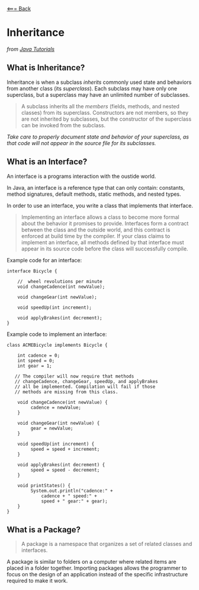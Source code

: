 [<=== Back](README.md)

# Inheritance

*from [Java Tutorials](https://docs.oracle.com/javase/tutorial/java/concepts/)*

## What is Inheritance?

Inheritance is when a subclass *inherits* commonly used state and behaviors from another class (its *superclass*). Each subclass may have only one superclass, but a superclass may have an unlimited number of subclasses.

> A subclass inherits all the *members* (fields, methods, and nested classes) from its superclass. Constructors are not members, so they are not inherited by subclasses, but the constructor of the superclass can be invoked from the subclass.

*Take care to properly document state and behavior of your superclass, as that code will not appear in the source file for its subclasses.*

## What is an Interface?

An interface is a programs interaction with the oustide world. 

In Java, an interface is a reference type that can only contain: constants, method signatures, default methods, static methods, and nested types.

In order to use an interface, you write a class that implements that interface. 

> Implementing an interface allows a class to become more formal about the behavior it promises to provide. Interfaces form a contract between the class and the outside world, and this contract is enforced at build time by the compiler. If your class claims to implement an interface, all methods defined by that interface must appear in its source code before the class will successfully compile.

Example code for an interface:

```
interface Bicycle {

    //  wheel revolutions per minute
    void changeCadence(int newValue);

    void changeGear(int newValue);

    void speedUp(int increment);

    void applyBrakes(int decrement);
}
```
Example code to implement an interface:

```
class ACMEBicycle implements Bicycle {

    int cadence = 0;
    int speed = 0;
    int gear = 1;

   // The compiler will now require that methods
   // changeCadence, changeGear, speedUp, and applyBrakes
   // all be implemented. Compilation will fail if those
   // methods are missing from this class.

    void changeCadence(int newValue) {
         cadence = newValue;
    }

    void changeGear(int newValue) {
         gear = newValue;
    }

    void speedUp(int increment) {
         speed = speed + increment;   
    }

    void applyBrakes(int decrement) {
         speed = speed - decrement;
    }

    void printStates() {
         System.out.println("cadence:" +
             cadence + " speed:" + 
             speed + " gear:" + gear);
    }
}
```

## What is a Package?

> A package is a namespace that organizes a set of related classes and interfaces. 

A package is similar to folders on a computer where related items are placed in a folder together. Importing packages allows the programmer to focus on the design of an application instead of the specific infrastructure required to make it work.